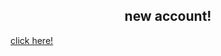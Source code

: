 <h2 align="center"><bold>new account!</bold></h1>
<a href="https://github.com/toastada" align="center">click here!</a>
